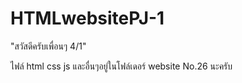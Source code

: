# HTMLwebsitePJ-1
"สวัสดีครับเพื่อนๆ 4/1"

ไฟล์ html css js และอื่นๆอยู่ในโฟล์เดอร์ website No.26 นะครับ
